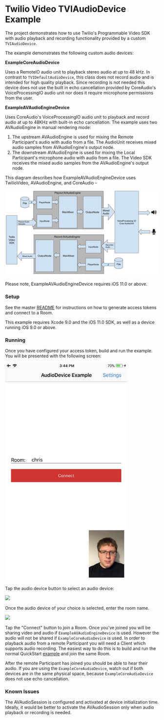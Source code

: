 # Twilio Video TVIAudioDevice Example

The project demonstrates how to use Twilio's Programmable Video SDK with audio playback and recording functionality provided by a custom `TVIAudioDevice`.

The example demonstrates the following custom audio devices:

**ExampleCoreAudioDevice**

Uses a RemoteIO audio unit to playback stereo audio at up to 48 kHz. In contrast to `TVIDefaultAudioDevice`, this class does not record audio and is intended for high quality playback. Since recording is not needed this device does not use the built in echo cancellation provided by CoreAudio's VoiceProcessingIO audio unit nor does it require microphone permissions from the user.

**ExampleAVAudioEngineDevice**

Uses CoreAudio's VoiceProcessingIO audio unit to playback and record audio at up to 48KHz with built-in echo cancellation. The example uses two AVAudioEngine in manual rendering mode:

1. The upstream AVAudioEngine is used for mixing the Remote Participant's audio with audio from a file. The AudioUnit receives mixed audio samples from AVAudioEngine's output node.
2. The downstream AVAudioEngine is used for mixing the Local Participant's microphone audio with audio from a file. The Video SDK receives the mixed audio samples from the AVAudioEngine's output node.

This diagram describes how ExampleAVAudioEngineDevice uses TwilioVideo, AVAudioEngine, and CoreAudio -

<img width="600px" src="../images/quickstart/audio-engine-example.jpg"/>

Please note, ExampleAVAudioEngineDevice requires iOS 11.0 or above.

### Setup

See the master [README](https://github.com/twilio/video-quickstart-ios/blob/2.x/README.md) for instructions on how to generate access tokens and connect to a Room.

This example requires Xcode 9.0 and the iOS 11.0 SDK, as well as a device running iOS 9.0 or above.

### Running

Once you have configured your access token, build and run the example. You will be presented with the following screen:

<kbd><img width="400px" src="../images/quickstart/audio-device-launched.jpg"/></kbd>

Tap the audio device button to select an audio device: 

<kbd><img width="400px" src="../images/quickstart/select-audio-device.jpg"/></kbd>

Once the audio device of your choice is selected, enter the room name.

<kbd><img width="400px" src="../images/quickstart/enter-room-name.jpg"/></kbd>

Tap the "Connect" button to join a Room. Once you've joined you will be sharing video and audio if `ExampleAVAudioEngineDevice` is used. However the audio will not be shared if `ExampleCoreAudioDevice` is used. In order to playback audio from a remote Participant you will need a Client which supports audio recording. The easiest way to do this is to build and run the normal QuickStart [example](https://github.com/twilio/video-quickstart-ios/tree/master/VideoQuickStart) and join the same Room.

After the remote Participant has joined you should be able to hear their audio. If you are using the `ExampleCoreAudioDevice`, watch out if both devices are in the same physical space, because `ExampleCoreAudioDevice` does not use echo cancellation.

### Known Issues

The AVAudioSession is configured and activated at device initialization time. Ideally, it would be better to activate the AVAudioSession only when audio playback or recording is needed.